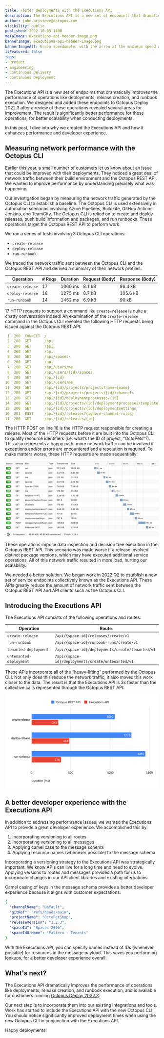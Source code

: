 ```yaml
---
title: Faster deployments with the Executions API
description: The Executions API is a new set of endpoints that dramatically improves the performance of operations.
author: john.bristowe@octopus.com
visibility: public
published: 2022-10-03-1400
metaImage: executions-api-header-image.png
bannerImage: executions-api-header-image.png
bannerImageAlt: Green speedometer with the arrow at the maximum speed and where a greenrocket ship is launching.
isFeatured: false
tags:
- Product
- Engineering 
- Continuous Delivery
- Continuous Deployment
---
```


The Executions API is a new set of endpoints that dramatically improves the performance of operations like deployments, release creation, and runbook execution. We designed and added these endpoints to Octopus Deploy 2022.3 after a review of these operations revealed several areas for improvement. The result is significantly better performance for these operations, for better scalability when conducting deployments.

In this post, I dive into why we created the Executions API and how it enhances performance and developer experience. 

## Measuring network performance with the Octopus CLI

Earlier this year, a small number of customers let us know about an issue that could be improved with their deployments. They noticed a great deal of network traffic between their build environment and the Octopus REST API. We wanted to improve performance by understanding precisely what was happening.

Our investigation began by measuring the network traffic generated by the Octopus CLI to establish a baseline. The Octopus CLI is used extensively in automation scenarios involving Azure Pipelines, Buildkite, GitHub Actions, Jenkins, and TeamCity. The Octopus CLI is relied on to create and deploy releases, push build information and packages, and run runbooks. These operations target the Octopus REST API to perform work.

We ran a series of tests involving 3 Octopus CLI operations:

- `create-release`
- `deploy-release` 
- `run-runbook` 

We traced the network traffic sent between the Octopus CLI and the Octopus REST API and derived a summary of their network profiles:

| Operation      	| # Reqs 	| Duration 	| Request (Body) 	| Response (Body) 	|
|----------------	|------	|--------	|--------------	|---------------	|
| `create-release` 	|   17   	|  1060 ms 	|     8.1 kB     	|     96.4 kB     	|
| `deploy-release` 	|   18   	|  1275 ms 	|     8.7 kB     	|     105.6 kB    	|
| `run-runbook`    	|   14   	|  1452 ms 	|     6.9 kB     	|      90 kB      	|

17 HTTP requests to support a command like `create-release` is quite a chatty conversation indeed! An examination of the `create-release` command in the Octopus CLI revealed the following HTTP requests being issued against the Octopus REST API:

```yaml
 1  200  CONNECT  /   
 2  200  GET      /api
 3  200  GET      /api
 4  200  GET      /api
 5  200  GET      /api/spacesk
 6  200  GET      /api
 7  200  GET      /api/users/me
 8  200  GET      /api/users/{id}/spaces
 9  200  GET      /api/{id}
10  200  GET      /api/users/me
11  200  GET      /api/{id}/projects/projects?name={name}
12  200  GET      /api/{id}/projects/projects/{id}/channels
13  200  GET      /api/{id}/deploymentprocesses/{id}
14  200  GET      /api/{id}/projects/{id}/deploymentprocesses/template?channel={id}
15  200  GET      /api/{id}/projects/{id}/deploymentsettings
16  201  POST     /api/{id}/releases?{ignore-channel-rules}
17  200  GET      /api/{id}/releases/{id}
```

The HTTP POST on line 16 is the HTTP request responsible for creating a release. Most of the HTTP requests before it are built into the Octopus CLI to qualify resource identifiers (i.e. what’s the ID of project, “OctoPets”?). This also represents a happy path; more network traffic can be involved if exceptions and/or errors are encountered and a resolution is required. To make matters worse, these HTTP requests are made sequentially:

![Screenshot of executions API http requests](executions-api-requests.png "width=500")

These operations impose data inspection and decision tree execution in the Octopus REST API. This scenario was made worse if a release involved distinct package versions, which may have executed additional service operations. All of this network traffic resulted in more load, hurting our scalability. 

We needed a better solution. We began work in 2022 Q2 to establish a new set of service endpoints collectively known as the Executions API. These APIs greatly reduce the amount of network traffic sent between the Octopus REST API and API clients such as the Octopus CLI.

## Introducing the Executions API

The Executions API consists of the following operations and routes:

| Operation             	|                       Route                      	|
|-----------------------	|------------------------------------------------	|
| `create-release`        	| `/api/{space-id}/releases/create/v1`             	|
| `run-runbook`           	| `/api/{space-id}/runbook-runs/create/v1`           	|
| `tenanted-deployment`   	| `/api/{space-id}/deployments/create/tenanted/v1`   	|
| `untenanted-deployment` 	| `/api/{space-id}/deployments/create/untenanted/v1` 	|

These APIs incorporate all of the “heavy-lifting” performed by the Octopus CLI. Not only does this reduce the network traffic, it also moves this work closer to the data. The result is that the Executions API is 3x faster than the collective calls represented through the Octopus REST API:

![Graph comparing the Executions API and Octopus Rest API](executions-api-performance-graph.png "width=500")

## A better developer experience with the Executions API

In addition to addressing performance issues, we wanted the Executions API to provide a great developer experience. We accomplished this by:

1. Incorporating versioning to all routes
2. Incorporating versioning to all messages
3. Applying camel case to the message schema
4. Applying resource names (whenever possible) to the message schema

Incorporating a versioning strategy to the Executions API was strategically important. We know APIs can live for a long time and need to evolve. Applying versions to routes and messages provides a path for us to incorporate changes in our API client libraries and existing integrations.

Camel casing of keys in the message schema provides a better developer experience because it aligns with customer expectations:

```YAML
{
  "channelName": "Default",
  "gitRef": "refs/heads/main",
  "projectName": "OctoPetShop",
  "releaseVersion": "1.2.3",
  "spaceId": "Spaces-2006",
  "spaceIdOrName": "Pattern - Tenants"
}
```

With the Executions API, you can specify names instead of IDs (whenever possible) for resources in the message payload. This saves you performing lookups, for a better developer experience overall.

## What's next?

The Executions API dramatically improves the performance of operations like deployments, release creation, and runbook execution, and is available for customers running [Octopus Deploy 2022.3](https://octopus.com/downloads/). 

Our next step is to incorporate them into our existing integrations and tools. Work has started to include the Executions API with the new Octopus CLI. You should notice significantly improved deployment times when using the new Octopus CLI in conjunction with the Executions API.

Happy deployments!